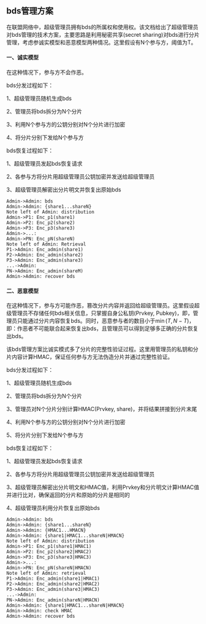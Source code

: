 ## bds管理方案

在联盟网络中，超级管理员拥有bds的所属权和使用权。该文档给出了超级管理员对bds管理的技术方案，主要思路是利用秘密共享(secret sharing)对bds进行分片管理，考虑参诚实模型和恶意模型两种情况。这里假设有N个参与方，阈值为T。

#### 一、诚实模型

在这种情况下，参与方不会作恶。

bds分发过程如下：

1、超级管理员随机生成bds

2、管理员将bds拆分为N个分片

3、利用N个参与方的公钥分别对N个分片进行加密

4、将分片分别下发给N个参与方

bds恢复过程如下：

1、超级管理员发起bds恢复请求

2、各参与方将分片用超级管理员公钥加密并发送给超级管理员

3、超级管理员解密出分片明文并恢复出原始bds

```sequence
Admin->Admin: bds
Admin->Admin: {share1...shareN}
Note left of Admin: distribution
Admin->P1: Enc_p1(share1)
Admin->P2: Enc_p2(share2)
Admin->P3: Enc_p3(share3)
Admin->...:
Admin->PN: Enc_pN(shareN)
Note left of Admin: Retrieval
P1->Admin: Enc_admin(share1)
P2->Admin: Enc_admin(share2)
P3->Admin: Enc_admin(share3)
...->Admin:
PN->Admin: Enc_admin(shareM)
Admin->Admin: recover bds
```



#### 二、恶意模型

在这种情况下，参与方可能作恶，篡改分片内容并返回给超级管理员。这里假设超级管理员不存储任何bds相关信息，只掌握自身公私钥(Prvkey, Pubkey)，即，管理员只能通过分片内容恢复bds。同时，恶意参与者的数目小于$\min(T, N-T)$，即：作恶者不可能联合起来恢复出bds，且管理员可以得到足够多正确的分片恢复出bds。

该bds管理方案比诚实模式多了分片的完整性验证过程。这里用管理员的私钥和分片内容计算HMAC，保证任何参与方无法伪造分片并通过完整性验证。

bds分发过程如下：

1、超级管理员随机生成bds

2、管理员将bds拆分为N个分片

3、管理员对N个分片分别计算HMAC(Prvkey, share)，并将结果拼接到分片末尾

4、利用N个参与方的公钥分别对N个分片进行加密

5、将分片分别下发给N个参与方

bds恢复过程如下：

1、超级管理员发起bds恢复请求

2、各参与方将分片用超级管理员公钥加密并发送给超级管理员

3、超级管理员解密出分片明文和HMAC值，利用Prvkey和分片明文计算HMAC值并进行比对，确保返回的分片和原始的分片是相同的

4、超级管理员利用分片恢复出原始bds

```sequence
Admin->Admin: bds
Admin->Admin: {share1...shareN}
Admin->Admin: {HMAC1...HMACN}
Admin->Admin: {share1|HMAC1...shareN|HMACN}
Note left of Admin: distribution
Admin->P1: Enc_p1(share1|HMAC1)
Admin->P2: Enc_p2(share2|HMAC2)
Admin->P3: Enc_p3(share3|HMAC3)
Admin->...:
Admin->PN: Enc_pN(shareN|HMACN)
Note left of Admin: retrieval
P1->Admin: Enc_admin(share1|HMAC1)
P2->Admin: Enc_admin(share2|HMAC2)
P3->Admin: Enc_admin(share3|HMAC3)
...->Admin: 
PN->Admin: Enc_admin(shareN|HMACN)
Admin->Admin: {share1|HMAC1...shareN|HMACN}
Admin->Admin: check HMAC
Admin->Admin: recover bds
```
